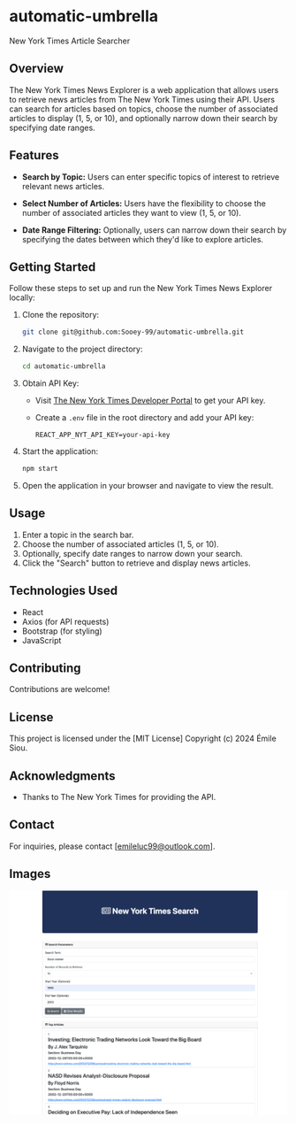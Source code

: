 # automatic-umbrella
New York Times Article Searcher

## Overview

The New York Times News Explorer is a web application that allows users to retrieve news articles from The New York Times using their API. Users can search for articles based on topics, choose the number of associated articles to display (1, 5, or 10), and optionally narrow down their search by specifying date ranges.

## Features

- **Search by Topic:** Users can enter specific topics of interest to retrieve relevant news articles.

- **Select Number of Articles:** Users have the flexibility to choose the number of associated articles they want to view (1, 5, or 10).

- **Date Range Filtering:** Optionally, users can narrow down their search by specifying the dates between which they'd like to explore articles.

## Getting Started

Follow these steps to set up and run the New York Times News Explorer locally:

1. Clone the repository:

    ```bash
    git clone git@github.com:Sooey-99/automatic-umbrella.git
    ```

2. Navigate to the project directory:

    ```bash
    cd automatic-umbrella
    ```


3. Obtain API Key:

    - Visit [The New York Times Developer Portal](https://developer.nytimes.com/) to get your API key.
    - Create a `.env` file in the root directory and add your API key:

        ```env
        REACT_APP_NYT_API_KEY=your-api-key
        ```

5. Start the application:

    ```bash
    npm start
    ```

6. Open the application in your browser and navigate to view the result.

## Usage

1. Enter a topic in the search bar.
2. Choose the number of associated articles (1, 5, or 10).
3. Optionally, specify date ranges to narrow down your search.
4. Click the "Search" button to retrieve and display news articles.

## Technologies Used

- React
- Axios (for API requests)
- Bootstrap (for styling)
- JavaScript

## Contributing

Contributions are welcome!

## License

This project is licensed under the [MIT License] Copyright (c) 2024 Émile Siou.

## Acknowledgments

- Thanks to The New York Times for providing the API.

## Contact

For inquiries, please contact [emileluc99@outlook.com].


## Images
![Alt text](<Screenshot 2024-01-21 at 20.49.17.png>)
